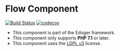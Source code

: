 # Flow Component #

[![Build Status](https://travis-ci.org/edoger/flow.svg?branch=master)](https://travis-ci.org/edoger/flow)
[![codecov](https://codecov.io/gh/edoger/flow/branch/master/graph/badge.svg)](https://codecov.io/gh/edoger/flow)

- This component is part of the Edoger framework.
- This component only supports **PHP 7.1** or later.
- This component uses the [LGPL v3](https://www.gnu.org/licenses/lgpl-3.0.en.html) license.
